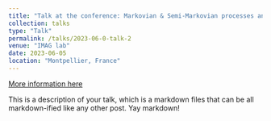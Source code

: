 ```yaml
---
title: "Talk at the conference: Markovian & Semi-Markovian processes and their applications"
collection: talks
type: "Talk"
permalink: /talks/2023-06-0-talk-2
venue: "IMAG lab"
date: 2023-06-05
location: "Montpellier, France"
---
```


[More information here](https://pmsma.sciencesconf.org/)

This is a description of your talk, which is a markdown files that can be all markdown-ified like any other post. Yay markdown!
